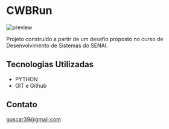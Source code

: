 # CWBRun

![preview](./CwbRun)

Projeto construído a partir de um desafio proposto no curso de Desenvolvimento de Sistemas do SENAI. 

## Tecnologias Utilizadas

- PYTHON
- GIT e Github

## Contato
guscar39@gmail.com

